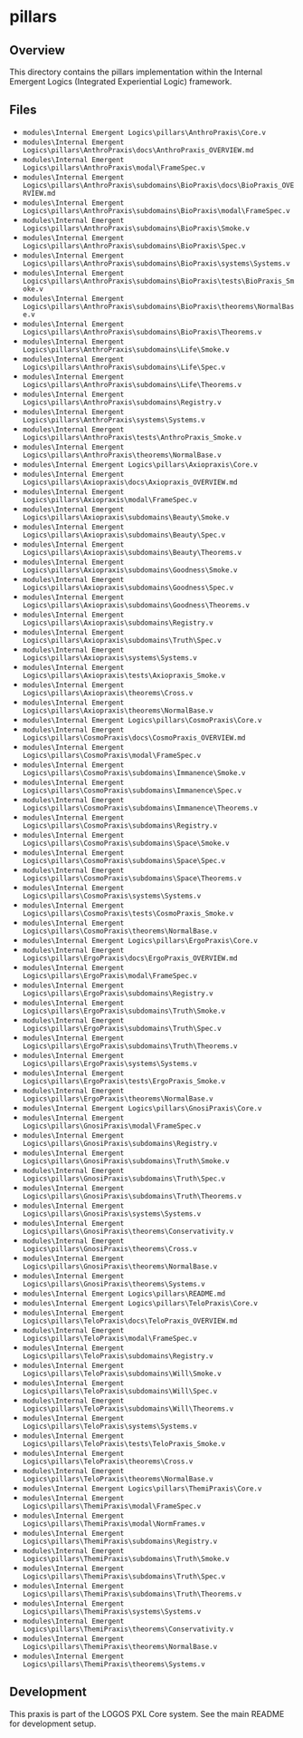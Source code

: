 # pillars

## Overview

This directory contains the pillars implementation within the Internal Emergent Logics (Integrated Experiential Logic) framework.

## Files

- `modules\Internal Emergent Logics\pillars\AnthroPraxis\Core.v`
- `modules\Internal Emergent Logics\pillars\AnthroPraxis\docs\AnthroPraxis_OVERVIEW.md`
- `modules\Internal Emergent Logics\pillars\AnthroPraxis\modal\FrameSpec.v`
- `modules\Internal Emergent Logics\pillars\AnthroPraxis\subdomains\BioPraxis\docs\BioPraxis_OVERVIEW.md`
- `modules\Internal Emergent Logics\pillars\AnthroPraxis\subdomains\BioPraxis\modal\FrameSpec.v`
- `modules\Internal Emergent Logics\pillars\AnthroPraxis\subdomains\BioPraxis\Smoke.v`
- `modules\Internal Emergent Logics\pillars\AnthroPraxis\subdomains\BioPraxis\Spec.v`
- `modules\Internal Emergent Logics\pillars\AnthroPraxis\subdomains\BioPraxis\systems\Systems.v`
- `modules\Internal Emergent Logics\pillars\AnthroPraxis\subdomains\BioPraxis\tests\BioPraxis_Smoke.v`
- `modules\Internal Emergent Logics\pillars\AnthroPraxis\subdomains\BioPraxis\theorems\NormalBase.v`
- `modules\Internal Emergent Logics\pillars\AnthroPraxis\subdomains\BioPraxis\Theorems.v`
- `modules\Internal Emergent Logics\pillars\AnthroPraxis\subdomains\Life\Smoke.v`
- `modules\Internal Emergent Logics\pillars\AnthroPraxis\subdomains\Life\Spec.v`
- `modules\Internal Emergent Logics\pillars\AnthroPraxis\subdomains\Life\Theorems.v`
- `modules\Internal Emergent Logics\pillars\AnthroPraxis\subdomains\Registry.v`
- `modules\Internal Emergent Logics\pillars\AnthroPraxis\systems\Systems.v`
- `modules\Internal Emergent Logics\pillars\AnthroPraxis\tests\AnthroPraxis_Smoke.v`
- `modules\Internal Emergent Logics\pillars\AnthroPraxis\theorems\NormalBase.v`
- `modules\Internal Emergent Logics\pillars\Axiopraxis\Core.v`
- `modules\Internal Emergent Logics\pillars\Axiopraxis\docs\Axiopraxis_OVERVIEW.md`
- `modules\Internal Emergent Logics\pillars\Axiopraxis\modal\FrameSpec.v`
- `modules\Internal Emergent Logics\pillars\Axiopraxis\subdomains\Beauty\Smoke.v`
- `modules\Internal Emergent Logics\pillars\Axiopraxis\subdomains\Beauty\Spec.v`
- `modules\Internal Emergent Logics\pillars\Axiopraxis\subdomains\Beauty\Theorems.v`
- `modules\Internal Emergent Logics\pillars\Axiopraxis\subdomains\Goodness\Smoke.v`
- `modules\Internal Emergent Logics\pillars\Axiopraxis\subdomains\Goodness\Spec.v`
- `modules\Internal Emergent Logics\pillars\Axiopraxis\subdomains\Goodness\Theorems.v`
- `modules\Internal Emergent Logics\pillars\Axiopraxis\subdomains\Registry.v`
- `modules\Internal Emergent Logics\pillars\Axiopraxis\subdomains\Truth\Spec.v`
- `modules\Internal Emergent Logics\pillars\Axiopraxis\systems\Systems.v`
- `modules\Internal Emergent Logics\pillars\Axiopraxis\tests\Axiopraxis_Smoke.v`
- `modules\Internal Emergent Logics\pillars\Axiopraxis\theorems\Cross.v`
- `modules\Internal Emergent Logics\pillars\Axiopraxis\theorems\NormalBase.v`
- `modules\Internal Emergent Logics\pillars\CosmoPraxis\Core.v`
- `modules\Internal Emergent Logics\pillars\CosmoPraxis\docs\CosmoPraxis_OVERVIEW.md`
- `modules\Internal Emergent Logics\pillars\CosmoPraxis\modal\FrameSpec.v`
- `modules\Internal Emergent Logics\pillars\CosmoPraxis\subdomains\Immanence\Smoke.v`
- `modules\Internal Emergent Logics\pillars\CosmoPraxis\subdomains\Immanence\Spec.v`
- `modules\Internal Emergent Logics\pillars\CosmoPraxis\subdomains\Immanence\Theorems.v`
- `modules\Internal Emergent Logics\pillars\CosmoPraxis\subdomains\Registry.v`
- `modules\Internal Emergent Logics\pillars\CosmoPraxis\subdomains\Space\Smoke.v`
- `modules\Internal Emergent Logics\pillars\CosmoPraxis\subdomains\Space\Spec.v`
- `modules\Internal Emergent Logics\pillars\CosmoPraxis\subdomains\Space\Theorems.v`
- `modules\Internal Emergent Logics\pillars\CosmoPraxis\systems\Systems.v`
- `modules\Internal Emergent Logics\pillars\CosmoPraxis\tests\CosmoPraxis_Smoke.v`
- `modules\Internal Emergent Logics\pillars\CosmoPraxis\theorems\NormalBase.v`
- `modules\Internal Emergent Logics\pillars\ErgoPraxis\Core.v`
- `modules\Internal Emergent Logics\pillars\ErgoPraxis\docs\ErgoPraxis_OVERVIEW.md`
- `modules\Internal Emergent Logics\pillars\ErgoPraxis\modal\FrameSpec.v`
- `modules\Internal Emergent Logics\pillars\ErgoPraxis\subdomains\Registry.v`
- `modules\Internal Emergent Logics\pillars\ErgoPraxis\subdomains\Truth\Smoke.v`
- `modules\Internal Emergent Logics\pillars\ErgoPraxis\subdomains\Truth\Spec.v`
- `modules\Internal Emergent Logics\pillars\ErgoPraxis\subdomains\Truth\Theorems.v`
- `modules\Internal Emergent Logics\pillars\ErgoPraxis\systems\Systems.v`
- `modules\Internal Emergent Logics\pillars\ErgoPraxis\tests\ErgoPraxis_Smoke.v`
- `modules\Internal Emergent Logics\pillars\ErgoPraxis\theorems\NormalBase.v`
- `modules\Internal Emergent Logics\pillars\GnosiPraxis\Core.v`
- `modules\Internal Emergent Logics\pillars\GnosiPraxis\modal\FrameSpec.v`
- `modules\Internal Emergent Logics\pillars\GnosiPraxis\subdomains\Registry.v`
- `modules\Internal Emergent Logics\pillars\GnosiPraxis\subdomains\Truth\Smoke.v`
- `modules\Internal Emergent Logics\pillars\GnosiPraxis\subdomains\Truth\Spec.v`
- `modules\Internal Emergent Logics\pillars\GnosiPraxis\subdomains\Truth\Theorems.v`
- `modules\Internal Emergent Logics\pillars\GnosiPraxis\systems\Systems.v`
- `modules\Internal Emergent Logics\pillars\GnosiPraxis\theorems\Conservativity.v`
- `modules\Internal Emergent Logics\pillars\GnosiPraxis\theorems\Cross.v`
- `modules\Internal Emergent Logics\pillars\GnosiPraxis\theorems\NormalBase.v`
- `modules\Internal Emergent Logics\pillars\GnosiPraxis\theorems\Systems.v`
- `modules\Internal Emergent Logics\pillars\README.md`
- `modules\Internal Emergent Logics\pillars\TeloPraxis\Core.v`
- `modules\Internal Emergent Logics\pillars\TeloPraxis\docs\TeloPraxis_OVERVIEW.md`
- `modules\Internal Emergent Logics\pillars\TeloPraxis\modal\FrameSpec.v`
- `modules\Internal Emergent Logics\pillars\TeloPraxis\subdomains\Registry.v`
- `modules\Internal Emergent Logics\pillars\TeloPraxis\subdomains\Will\Smoke.v`
- `modules\Internal Emergent Logics\pillars\TeloPraxis\subdomains\Will\Spec.v`
- `modules\Internal Emergent Logics\pillars\TeloPraxis\subdomains\Will\Theorems.v`
- `modules\Internal Emergent Logics\pillars\TeloPraxis\systems\Systems.v`
- `modules\Internal Emergent Logics\pillars\TeloPraxis\tests\TeloPraxis_Smoke.v`
- `modules\Internal Emergent Logics\pillars\TeloPraxis\theorems\Cross.v`
- `modules\Internal Emergent Logics\pillars\TeloPraxis\theorems\NormalBase.v`
- `modules\Internal Emergent Logics\pillars\ThemiPraxis\Core.v`
- `modules\Internal Emergent Logics\pillars\ThemiPraxis\modal\FrameSpec.v`
- `modules\Internal Emergent Logics\pillars\ThemiPraxis\modal\NormFrames.v`
- `modules\Internal Emergent Logics\pillars\ThemiPraxis\subdomains\Registry.v`
- `modules\Internal Emergent Logics\pillars\ThemiPraxis\subdomains\Truth\Smoke.v`
- `modules\Internal Emergent Logics\pillars\ThemiPraxis\subdomains\Truth\Spec.v`
- `modules\Internal Emergent Logics\pillars\ThemiPraxis\subdomains\Truth\Theorems.v`
- `modules\Internal Emergent Logics\pillars\ThemiPraxis\systems\Systems.v`
- `modules\Internal Emergent Logics\pillars\ThemiPraxis\theorems\Conservativity.v`
- `modules\Internal Emergent Logics\pillars\ThemiPraxis\theorems\NormalBase.v`
- `modules\Internal Emergent Logics\pillars\ThemiPraxis\theorems\Systems.v`

## Development

This praxis is part of the LOGOS PXL Core system. See the main README for development setup.
